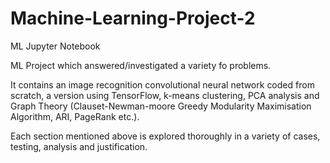 # Machine-Learning-Project-2
ML Jupyter Notebook

ML Project which answered/investigated a variety fo problems.

It contains an image recognition convolutional neural network coded from scratch, a version using TensorFlow, k-means clustering, PCA analysis and Graph Theory (Clauset-Newman-moore Greedy Modularity Maximisation Algorithm, ARI, PageRank etc.).

Each section mentioned above is explored thoroughly in a variety of cases, testing, analysis and justification.
